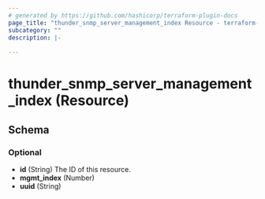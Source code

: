 ```yaml
---
# generated by https://github.com/hashicorp/terraform-plugin-docs
page_title: "thunder_snmp_server_management_index Resource - terraform-provider-thunder"
subcategory: ""
description: |-
  
---
```


# thunder_snmp_server_management_index (Resource)





<!-- schema generated by tfplugindocs -->
## Schema

### Optional

- **id** (String) The ID of this resource.
- **mgmt_index** (Number)
- **uuid** (String)


